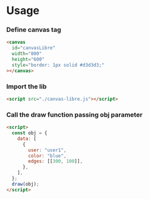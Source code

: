 # Usage

### Define canvas tag

```html
<canvas
  id="canvasLibre"
  width="800"
  height="600"
  style="border: 1px solid #d3d3d3;"
></canvas>
```

### Import the lib

```html
<script src="./canvas-libre.js"></script>
```

### Call the draw function passing obj parameter

```html
<script>
  const obj = {
    data: [
      {
        user: "user1",
        color: "blue",
        edges: [[300, 100]],
      },
    ],
  };
  draw(obj);
</script>
```
